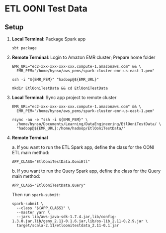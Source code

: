 # ETL OONI Test Data


## Setup

1. **Local Terminal**: Package Spark app

   ```shell script
   sbt package
   ```

2. **Remote Terminal**: Login to Amazon EMR cluster; Prepare home folder

   ```shell script
   EMR_URL="ec2-xxx-xxx-xxx-xxx.compute-1.amazonaws.com" && \
     EMR_PEM="/home/hynso/aws_pems/spark-cluster-emr-us-east-1.pem"
   ```

   ```shell script
   ssh -i "${EMR_PEM}" "hadoop@${EMR_URL}"
   ```
   
   ```shell script
   mkdir EtlOoniTestData && cd EtlOoniTestData
   ```

3. **Local Terminal**: Sync app project to remote cluster

   ```shell script
   EMR_URL="ec2-xxx-xxx-xxx-xxx.compute-1.amazonaws.com" && \
     EMR_PEM="/home/hynso/aws_pems/spark-cluster-emr-us-east-1.pem"
   ```

   ```shell script
   rsync -au -e "ssh -i ${EMR_PEM}" \
     /home/hynso/Documents/Learning/DataEngineering/EtlOoniTestData/ \
     "hadoop@${EMR_URL}:/home/hadoop/EtlOoniTestData/"
   ```
4. **Remote Terminal**

   a. If you want to run the ETL Spark app, define the class for the OONI ETL main method:
   
   ```shell script
   APP_CLASS="EtlOoniTestData.OoniEtl"
   ```
   
   b. If you want to run the Query Spark app, define the class for the Query main method:
   
   ```shell script
   APP_CLASS="EtlOoniTestData.Query"
   ```
   
   Then run `spark-submit`:
   
   ```shell script
   spark-submit \
     --class "${APP_CLASS}" \
     --master yarn \
     --jars lib/aws-java-sdk-1.7.4.jar,lib/config-1.3.0.jar,lib/geny_2.11-0.1.6.jar,lib/os-lib_2.11-0.2.9.jar \
     target/scala-2.11/etloonitestdata_2.11-0.1.jar 
   ```